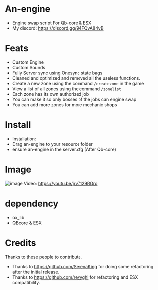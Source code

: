 # An-engine
- Engine swap script For Qb-core & ESX
- My discord: https://discord.gg/94FQvA84vB

# Feats
- Custom Engine
- Custom Sounds
- Fully Server sync using Onesync state bags
- Cleaned and optimized and removed all the useless functions.
- Create a new zone using the command ```/createzone``` in the game
- View a list of all zones using the command ```/zonelist```
- Each zone has its own authorized job
- You can make it so only bosses of the jobs can engine swap
- You can add more zones for more mechanic shops

# Install
- Installation:
- Drag an-engine to your resource folder
- ensure an-engine in the server.cfg (After Qb-core)

# Image
![image](https://cdn.discordapp.com/attachments/837147253562146846/1029785285908766720/unknown.png)
Video: https://youtu.be/jry7129RGro

# dependency
- ox_lib
- QBcore & ESX

# Credits
Thanks to these people to contribute.

- Thanks to https://github.com/SerenaKing for doing some refactoring after the initial release.
- Thanks to https://github.com/reyyghi for refactoring and ESX compatibility.
